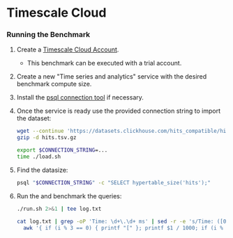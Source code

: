 # Timescale Cloud

### Running the Benchmark 

1. Create a [Timescale Cloud Account](https://console.cloud.timescale.com/signup). 
   - This benchmark can be executed with a trial account.
1. Create a new "Time series and analytics" service with the desired benchmark compute size.
1. Install the [psql connection tool](https://docs.timescale.com/use-timescale/latest/integrations/query-admin/psql/) if necessary.
1. Once the service is ready use the provided connection string to import the dataset:  

   ```bash
   wget --continue 'https://datasets.clickhouse.com/hits_compatible/hits.tsv.gz'
   gzip -d hits.tsv.gz
   
   export $CONNECTION_STRING=...  
   time ./load.sh 
   ```

1. Find the datasize:
   ```bash
   psql "$CONNECTION_STRING" -c "SELECT hypertable_size('hits');"    
   ```

1. Run the and benchmark the queries:

   ```bash
   ./run.sh 2>&1 | tee log.txt
   
   cat log.txt | grep -oP 'Time: \d+\.\d+ ms' | sed -r -e 's/Time: ([0-9]+\.[0-9]+) ms/\1/' |
     awk '{ if (i % 3 == 0) { printf "[" }; printf $1 / 1000; if (i % 3 != 2) { printf "," } else { print "]," }; ++i; }'
   ```
